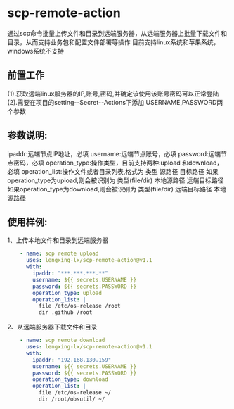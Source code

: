 # scp-remote-action
通过scp命令批量上传文件和目录到远端服务器，从远端服务器上批量下载文件和目录，从而支持业务包和配置文件部署等操作
目前支持linux系统和苹果系统，windows系统不支持

## **前置工作**
(1).获取远端linux服务器的IP,账号,密码,并确定该使用该账号密码可以正常登陆
(2).需要在项目的setting--Secret--Actions下添加 USERNAME,PASSWORD两个参数
## **参数说明:**
ipaddr:远端节点IP地址，必填
username:远端节点账号，必填
password:远端节点密码，必填
operation_type:操作类型，目前支持两种:upload 和download，必填
operation_list:操作文件或者目录列表,格式为 类型 源路径 目标路径
    如果operation_type为upload,则会被识别为 类型(file/dir) 本地源路径 远端目标路径
    如果operation_type为download,则会被识别为 类型(file/dir) 远端目标路径 本地源路径


## **使用样例:**
1、上传本地文件和目录到远端服务器
```yaml
    - name: scp remote upload
      uses: lengxing-lx/scp-remote-action@v1.1
      with:
        ipaddr: "***.***.***.**"
        username: ${{ secrets.USERNAME }}
        password: ${{ secrets.PASSWORD }}
        operation_type: upload
        operation_list: |
          file /etc/os-release /root
          dir .github /root
 ```   
   2、从远端服务器下载文件和目录
```yaml
    - name: scp remote download
      uses: lengxing-lx/scp-remote-action@v1.1
      with:
        ipaddr: "192.168.130.159"
        username: ${{ secrets.USERNAME }}
        password: ${{ secrets.PASSWORD }}
        operation_type: download
        operation_list: |
          file /etc/os-release ~/
          dir /root/obsutil/ ~/
 ```